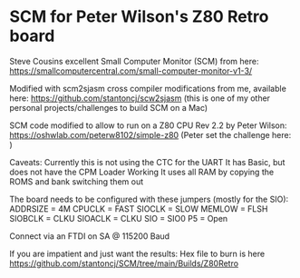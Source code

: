 SCM for Peter Wilson's Z80 Retro board
======================================

Steve Cousins excellent Small Computer Monitor (SCM) from here: 
https://smallcomputercentral.com/small-computer-monitor-v1-3/

Modified with scm2sjasm cross compiler modifications from me, available here:
https://github.com/stantoncj/scw2sjasm
(this is one of my other personal projects/challenges to build SCM on a Mac)

SCM code modified to allow to run on a Z80 CPU Rev 2.2 by Peter Wilson:
https://oshwlab.com/peterw8102/simple-z80
(Peter set the challenge here: )

Caveats:
Currently this is not using the CTC for the UART
It has Basic, but does not have the CPM Loader Working
It uses all RAM by copying the ROMS and bank switching them out

The board needs to be configured with these jumpers (mostly for the SIO):
ADDRSIZE = 4M
CPUCLK = FAST
SIOCLK = SLOW
MEMLOW = FLSH
SIOBCLK = CLKU
SIOACLK = CLKU
SIO = SIO0
P5 = Open

Connect via an FTDI on SA @ 115200 Baud

If you are impatient and just want the results: Hex file to burn is here
https://github.com/stantoncj/SCM/tree/main/Builds/Z80Retro




